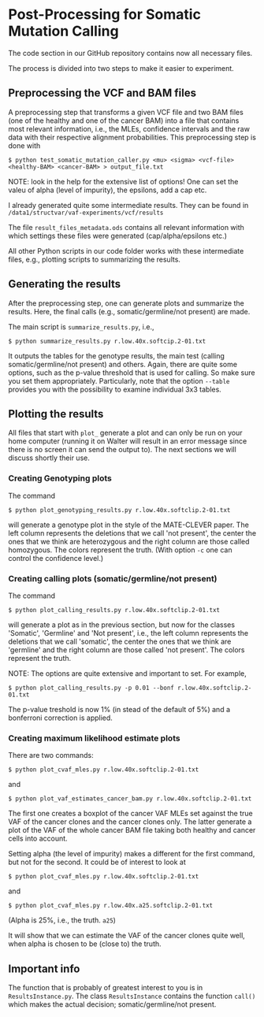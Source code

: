Post-Processing for Somatic Mutation Calling 
============================================

The code section in our GitHub repository contains now all necessary files. 

The process is divided into two steps to make it easier to experiment. 

Preprocessing the VCF and BAM files
-----------------------------------

A preprocessing step that transforms a given VCF file and two BAM files (one of the healthy and one of the cancer BAM) into a file that contains most relevant information, i.e., the MLEs, confidence intervals and the raw data with their respective alignment probabilities. This preprocessing step is done with

	$ python test_somatic_mutation_caller.py <mu> <sigma> <vcf-file> <healthy-BAM> <cancer-BAM> > output_file.txt

NOTE: look in the help for the extensive list of options! One can set the valeu of alpha (level of impurity), the epsilons, add a cap etc. 

I already generated quite some intermediate results. They can be found in `/data1/structvar/vaf-experiments/vcf/results`

The file `result_files_metadata.ods` contains all relevant information with which settings these files were generated (cap/alpha/epsilons etc.)

All other Python scripts in our code folder works with these intermediate files, e.g., plotting scripts to summarizing the results. 

Generating the results
----------------------

After the preprocessing step, one can generate plots and summarize the results. Here, the final calls (e.g., somatic/germline/not present) are made. 

The main script is `summarize_results.py`, i.e., 

	$ python summarize_results.py r.low.40x.softcip.2-01.txt

It outputs the tables for the genotype results, the main test (calling somatic/germline/not present) and others. Again, there are quite some options, such as the p-value threshold that is used for calling. So make sure you set them appropriately. Particularly, note that the option `--table` provides you with the possibility to examine individual 3x3 tables. 

Plotting the results
--------------------

All files that start with `plot_` generate a plot and can only be run on your home computer (running it on Walter will result in an error message since there is no screen it can send the output to). The next sections we will discuss shortly their use. 

### Creating Genotyping plots

The command 

	$ python plot_genotyping_results.py r.low.40x.softclip.2-01.txt

will generate a genotype plot in the style of the MATE-CLEVER paper. The left column represents the deletions that we call 'not present', the center the ones that we think are heterozygous and the right column are those called homozygous. The colors represent the truth. (With option `-c` one can control the confidence level.)

### Creating calling plots (somatic/germline/not present)

The command 

	$ python plot_calling_results.py r.low.40x.softclip.2-01.txt

will generate a plot as in the previous section, but now for the classes 'Somatic', 'Germline' and 'Not present', i.e., the left column represents the deletions that we call 'somatic', the center the ones that we think are 'germline' and the right column are those called 'not present'. The colors represent the truth. 

NOTE: The options are quite extensive and important to set. For example, 

	$ python plot_calling_results.py -p 0.01 --bonf r.low.40x.softclip.2-01.txt

The p-value treshold is now 1% (in stead of the default of 5%) and a bonferroni correction is applied. 

### Creating maximum likelihood estimate plots  

There are two commands: 

	$ python plot_cvaf_mles.py r.low.40x.softclip.2-01.txt

and 

	$ python plot_vaf_estimates_cancer_bam.py r.low.40x.softclip.2-01.txt

The first one creates a boxplot of the cancer VAF MLEs set against the true VAF of the cancer clones and the cancer clones only. The latter generate a plot of the VAF of the whole cancer BAM file taking both healthy and cancer cells into account. 

Setting alpha (the level of impurity) makes a different for the first command, but not for the second. It could be of interest to look at

	$ python plot_cvaf_mles.py r.low.40x.softclip.2-01.txt

and 

	$ python plot_cvaf_mles.py r.low.40x.a25.softclip.2-01.txt 

(Alpha is 25%, i.e., the truth. `a25`)

It will show that we can estimate the VAF of the cancer clones quite well, when alpha is chosen to be (close to) the truth.

## Important info 

The function that is probably of greatest interest to you is in `ResultsInstance.py`. The class `ResultsInstance` contains the function
`call()` which makes the actual decision; somatic/germline/not present. 







